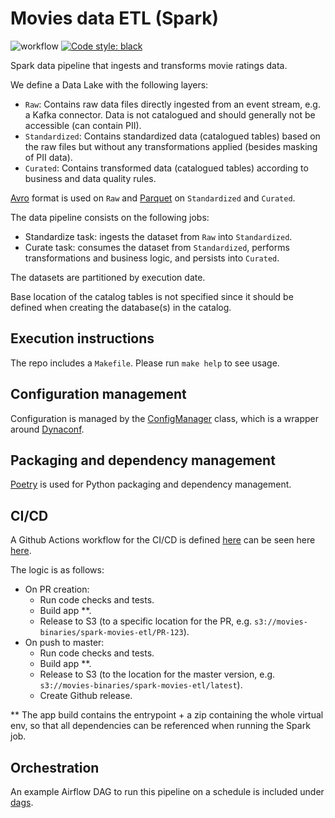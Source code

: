 # Movies data ETL (Spark)
![workflow](https://github.com/guidok91/spark-movies-etl/actions/workflows/python-app.yml/badge.svg)
[![Code style: black](https://img.shields.io/badge/code%20style-black-000000.svg)](https://github.com/psf/black)

Spark data pipeline that ingests and transforms movie ratings data.

We define a Data Lake with the following layers:
- `Raw`: Contains raw data files directly ingested from an event stream, e.g. a Kafka connector. Data is not catalogued and should generally not be accessible (can contain PII).
- `Standardized`: Contains standardized data (catalogued tables) based on the raw files but without any transformations applied (besides masking of PII data).
- `Curated`: Contains transformed data (catalogued tables) according to business and data quality rules.

[Avro](https://avro.apache.org/) format is used on `Raw` and [Parquet](https://parquet.apache.org/) on `Standardized` and `Curated`.

The data pipeline consists on the following jobs:
 - Standardize task: ingests the dataset from `Raw` into `Standardized`.
 - Curate task: consumes the dataset from `Standardized`, performs transformations and business logic, and persists into `Curated`.

The datasets are partitioned by execution date.

Base location of the catalog tables is not specified since it should be defined when creating the database(s) in the catalog.

## Execution instructions
The repo includes a `Makefile`. Please run `make help` to see usage.

## Configuration management
Configuration is managed by the [ConfigManager](spark_movies_etl/config/config_manager.py) class, which is a wrapper around [Dynaconf](https://www.dynaconf.com/).

## Packaging and dependency management
[Poetry](https://python-poetry.org/) is used for Python packaging and dependency management.

## CI/CD
A Github Actions workflow for the CI/CD is defined [here](.github/workflows/ci-cd.yml) can be seen here [here](https://github.com/guidok91/spark-movies-etl/actions).

The logic is as follows:
* On PR creation:
  * Run code checks and tests.
  * Build app **. 
  * Release to S3 (to a specific location for the PR, e.g. `s3://movies-binaries/spark-movies-etl/PR-123`).
* On push to master:
  * Run code checks and tests.
  * Build app **. 
  * Release to S3 (to the location for the master version, e.g. `s3://movies-binaries/spark-movies-etl/latest`).
  * Create Github release.

** The app build contains the entrypoint + a zip containing the whole virtual env, so that all dependencies can be referenced when running the Spark job.

## Orchestration
An example Airflow DAG to run this pipeline on a schedule is included under [dags](dags/movie_ratings.py).
